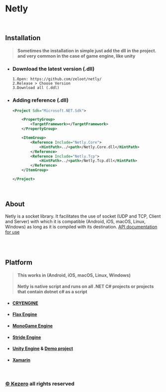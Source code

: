 # Netly

<br>

## Installation
> #### Sometimes the installation in simple just add the dll in the project. and very common in the case of game engine, like unity
- ### Download the latest version (.dll)
  ```
  1.Open: https://github.com/zeloot/netly/
  2.Release > Choose Version
  3.Download all (.ddl)
  ```

- ### Adding reference (.dll)
  ````xml
  <Project Sdk="Microsoft.NET.Sdk">
  
      <PropertyGroup>
          <TargetFramework></TargetFramework>
      </PropertyGroup>

      <ItemGroup>
          <Reference Include="Netly.Core">
              <HintPath>../<path>/Netly.Core.dll</HintPath>
          </Reference>
          <Reference Include="Netly.Tcp">
              <HintPath>../<path>/Netly.Tcp.dll</HintPath>
          </Reference>
      </ItemGroup>

  </Project>
  ````
  
<br>

## About


Netly is a socket library. It facilitates the use of socket (UDP and TCP, Client and Server) with which it is compatible (Android, iOS, macOS, Linux, Windows) as long as it is compiled with its destination. [API documentation for use](https://zeloot.github.io/netly-docs/api/Netly.Core.html)

<br>
<br>


## Platform
> #### This works in (Android, iOS, macOS, Linux, Windows)
> #### Netly is native script and runs on all .NET C# projects or projects that contain dotnet c# as a script

- #### [CRYENGINE](https://www.cryengine.com/)
- #### [Flax Engine](https://flaxengine.com/)
- #### [MonoGame Engine](https://www.monogame.net/)
- #### [Stride Engine](https://www.stride3d.net/)
- #### [Unity Engine](https://www.unity.com/) & [Demo project](https://github.com/alec1o/NetlyUnity)
- #### [Xamarin](https://dotnet.microsoft.com/apps/xamarin/)

<br>

### [© Kezero](https://github.com/kezerocom/) all rights reserved
